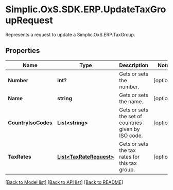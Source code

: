# Simplic.OxS.SDK.ERP.UpdateTaxGroupRequest
Represents a request to update a Simplic.OxS.ERP.TaxGroup.

## Properties

Name | Type | Description | Notes
------------ | ------------- | ------------- | -------------
**Number** | **int?** | Gets or sets the number. | [optional] 
**Name** | **string** | Gets or sets the name. | [optional] 
**CountryIsoCodes** | **List&lt;string&gt;** | Gets or sets the set of countries given by ISO code. | [optional] 
**TaxRates** | [**List&lt;TaxRateRequest&gt;**](TaxRateRequest.md) | Gets or sets the tax rates for this tax group. | [optional] 

[[Back to Model list]](../README.md#documentation-for-models) [[Back to API list]](../README.md#documentation-for-api-endpoints) [[Back to README]](../README.md)

